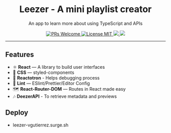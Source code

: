 <h1 align="center">
<br>

<br>
<br>
Leezer - A mini playlist creator
</h1>

<p align="center">An app to learn more about using TypeScript and APIs</p>

<p align="center">
  <a href="http://makeapullrequest.com">
    <img src="https://img.shields.io/badge/PRs-welcome-brightgreen.svg?style=flat-square" alt="PRs Welcome">
  </a>
  <a href="https://opensource.org/licenses/MIT">
    <img src="https://img.shields.io/badge/license-MIT-blue.svg?style=flat-square" alt="License MIT">
  </a>
    <a href="https://opensource.org/licenses/MIT">
    <img src="https://img.shields.io/github/languages/count/V-Gutierrez/Leezer-m3?style=flat-square">
  </a>
    <a href="https://opensource.org/licenses/MIT">
    <img src="https://img.shields.io/github/languages/top/V-Gutierrez/Leezer-m3?style=flat-square">
  </a>



</p>





<hr />

## Features


- ⚛ **React** — A library to build user interfaces
- 💅 **CSS** — styled-components
- 🌸 **Reactotron** - Helps debugging process
- 💖 **Lint** — ESlint/Prettier/Editor Config
- 🗺 **React-Router-DOM** — Routes in React made easy
- 🎶 **DeezerAPI** - To retrieve metadata and previews

## Deploy
- leezer-vgutierrez.surge.sh
